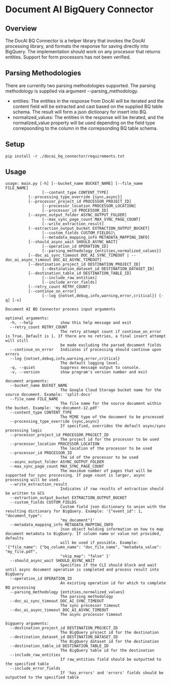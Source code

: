 # Document AI BigQuery Connector

## Overview
The DocAI BQ Connector is a helper library that invokes the DocAI processing library, and formats the response for saving directly into BigQuery. The implementation should work on any processor that returns entities. Support for form processors has not been verified.

## Parsing Methodologies
There are currently two parsing methodologies supported. The parsing methodology is supplied via argument --parsing_methodology.

- entities: The entities in the response from DocAI will be iterated and the content field will be extracted and cast based on the supplied BQ table schema. The result will form a json dictionary for insert into BQ.
- normalized_values: The entities in the response will be iterated, and the normalized_value property will be used depending on the field type correpsonding to the column in the correpsonding BQ table schema.

## Setup
```commandline
pip install -r ./docai_bq_connector/requirements.txt
```

## Usage
```shell
usage: main.py [-h] [--bucket_name BUCKET_NAME] [--file_name FILE_NAME] 
			    [--content_type CONTENT_TYPE]
          [--processing_type_override {sync,async}]
          [--processor_project_id PROCESSOR_PROJECT_ID] 
			    [--processor_location PROCESSOR_LOCATION]
			    [--processor_id PROCESSOR_ID]
          [--async_output_folder ASYNC_OUTPUT_FOLDER]
			    [--max_sync_page_count MAX_SYNC_PAGE_COUNT]
			    [--write_extraction_result]
          [--extraction_output_bucket EXTRACTION_OUTPUT_BUCKET]
			    [--custom_fields CUSTOM_FIELDS]\
			    [--metadata_mapping_info METADATA_MAPPING_INFO]
          [--should_async_wait SHOULD_ASYNC_WAIT]
			    [--operation_id OPERATION_ID]
			    [--parsing_methodology {entities,normalized_values}]
          [--doc_ai_sync_timeout DOC_AI_SYNC_TIMEOUT | --doc_ai_async_timeout DOC_AI_ASYNC_TIMEOUT]
          [--destination_project_id DESTINATION_PROJECT_ID]
			    [--destination_dataset_id DESTINATION_DATASET_ID]
          [--destination_table_id DESTINATION_TABLE_ID]
			    [--include_raw_entities]
			    [--include_error_fields]
          [--retry_count RETRY_COUNT]
          [--continue_on_error] 
			    [--log {notset,debug,info,warning,error,critical}] [-q] [-v]

Document AI BQ Connector process input arguments

optional arguments:
  -h, --help            show this help message and exit
  --retry_count RETRY_COUNT
                        The retry attempt count if continue_on_error is True. Default is 1. If there are no retries, a final insert attempt will still
                        be made excluding the parsed document fields
  --continue_on_error   Indicates if processing should continue upon errors
  --log {notset,debug,info,warning,error,critical}
                        The default logging level.
  -q, --quiet           Suppress message output to console.
  -v, --version         show program's version number and exit

document arguments:
  --bucket_name BUCKET_NAME
                        The Google Cloud Storage bucket name for the source document. Example: 'split-docs'
  --file_name FILE_NAME
                        The file name for the source document within the bucket. Example: 'my-document-12.pdf'
  --content_type CONTENT_TYPE
                        The MIME type of the document to be processed
  --processing_type_override {sync,async}
                        If specified, overrides the default async/sync processing logic
  --processor_project_id PROCESSOR_PROJECT_ID
                        The project id for the processor to be used
  --processor_location PROCESSOR_LOCATION
                        The location of the processor to be used
  --processor_id PROCESSOR_ID
                        The id of the processor to be used
  --async_output_folder ASYNC_OUTPUT_FOLDER
  --max_sync_page_count MAX_SYNC_PAGE_COUNT
                        The maximum number of pages that will be supported for sync processing. If page count is larger, async processing will be used.
  --write_extraction_result
                        Indicates if raw results of extraction should be written to GCS
  --extraction_output_bucket EXTRACTION_OUTPUT_BUCKET
  --custom_fields CUSTOM_FIELDS
                        Custom field json dictionary to union with the resulting dictionary for BigQuery. Example: '{"event_id": 1, "document_type":
                        "my_document"}'
  --metadata_mapping_info METADATA_MAPPING_INFO
                        Json object holding information on how to map document metadata to BigQuery. If column name or value not provided, defaults
                        will be used if possible. Example: '{"file_name": {"bq_column_name": "doc_file_name", "metadata_value": "my_file.pdf",
                        "skip_map": "false" }'
  --should_async_wait SHOULD_ASYNC_WAIT
                        Specifies if the CLI should block and wait until async document operation is completed and process result into BigQuery
  --operation_id OPERATION_ID
                        An existing operation id for which to complete BQ processing
  --parsing_methodology {entities,normalized_values}
                        The parsing methodology
  --doc_ai_sync_timeout DOC_AI_SYNC_TIMEOUT
                        The sync processor timeout
  --doc_ai_async_timeout DOC_AI_ASYNC_TIMEOUT
                        The async processor timeout

bigquery arguments:
  --destination_project_id DESTINATION_PROJECT_ID
                        The BigQuery project id for the destination
  --destination_dataset_id DESTINATION_DATASET_ID
                        The BigQuery dataset id for the destination
  --destination_table_id DESTINATION_TABLE_ID
                        The BigQuery table id for the destination
  --include_raw_entities
                        If raw_entities field should be outputted to the specified table
  --include_error_fields
                        If 'has_errors' and 'errors' fields should be outputted to the specified table
```